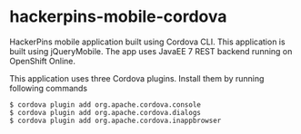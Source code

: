 hackerpins-mobile-cordova
=========================

HackerPins mobile application built using Cordova CLI. This application is built using jQueryMobile. The app uses JavaEE 7 REST backend running on OpenShift Online.

This application uses three Cordova plugins. Install them by running following commands

```
$ cordova plugin add org.apache.cordova.console
$ cordova plugin add org.apache.cordova.dialogs
$ cordova plugin add org.apache.cordova.inappbrowser
```
